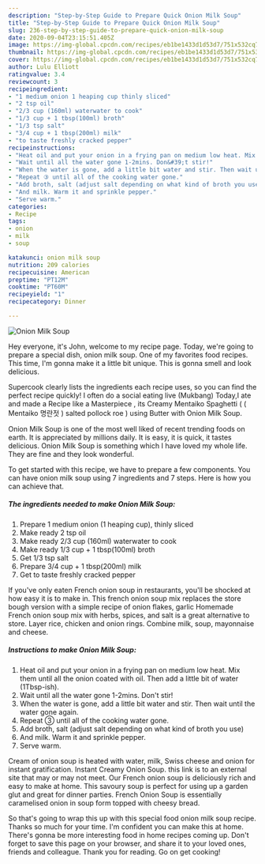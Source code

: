 ```yaml
---
description: "Step-by-Step Guide to Prepare Quick Onion Milk Soup"
title: "Step-by-Step Guide to Prepare Quick Onion Milk Soup"
slug: 236-step-by-step-guide-to-prepare-quick-onion-milk-soup
date: 2020-09-04T23:15:51.405Z
image: https://img-global.cpcdn.com/recipes/eb1be1433d1d53d7/751x532cq70/onion-milk-soup-recipe-main-photo.jpg
thumbnail: https://img-global.cpcdn.com/recipes/eb1be1433d1d53d7/751x532cq70/onion-milk-soup-recipe-main-photo.jpg
cover: https://img-global.cpcdn.com/recipes/eb1be1433d1d53d7/751x532cq70/onion-milk-soup-recipe-main-photo.jpg
author: Lulu Elliott
ratingvalue: 3.4
reviewcount: 3
recipeingredient:
- "1 medium onion 1 heaping cup thinly sliced"
- "2 tsp oil"
- "2/3 cup (160ml) waterwater to cook"
- "1/3 cup + 1 tbsp(100ml) broth"
- "1/3 tsp salt"
- "3/4 cup + 1 tbsp(200ml) milk"
- "to taste freshly cracked pepper"
recipeinstructions:
- "Heat oil and put your onion in a frying pan on medium low heat. Mix them until all the onion coated with oil. Then add a little bit of water (1Tbsp-ish)."
- "Wait until all the water gone 1-2mins. Don&#39;t stir!"
- "When the water is gone, add a little bit water and stir. Then wait until the water gone again."
- "Repeat ③ until all of the cooking water gone."
- "Add broth, salt (adjust salt depending on what kind of broth you use)"
- "And milk. Warm it and sprinkle pepper."
- "Serve warm."
categories:
- Recipe
tags:
- onion
- milk
- soup

katakunci: onion milk soup 
nutrition: 209 calories
recipecuisine: American
preptime: "PT12M"
cooktime: "PT60M"
recipeyield: "1"
recipecategory: Dinner

---
```



![Onion Milk Soup](https://img-global.cpcdn.com/recipes/eb1be1433d1d53d7/751x532cq70/onion-milk-soup-recipe-main-photo.jpg)

Hey everyone, it's John, welcome to my recipe page. Today, we're going to prepare a special dish, onion milk soup. One of my favorites food recipes. This time, I'm gonna make it a little bit unique. This is gonna smell and look delicious.

Supercook clearly lists the ingredients each recipe uses, so you can find the perfect recipe quickly! I often do a social eating live (Mukbang) Today,I ate and made a Recipe like a Masterpiece , its Creamy Mentaiko Spaghetti ( ( Mentaiko 명란젓 ) salted pollock roe ) using Butter with Onion Milk Soup.

Onion Milk Soup is one of the most well liked of recent trending foods on earth. It is appreciated by millions daily. It is easy, it is quick, it tastes delicious. Onion Milk Soup is something which I have loved my whole life. They are fine and they look wonderful.


To get started with this recipe, we have to prepare a few components. You can have onion milk soup using 7 ingredients and 7 steps. Here is how you can achieve that.

<!--inarticleads1-->

##### The ingredients needed to make Onion Milk Soup:

1. Prepare 1 medium onion (1 heaping cup), thinly sliced
1. Make ready 2 tsp oil
1. Make ready 2/3 cup (160ml) waterwater to cook
1. Make ready 1/3 cup + 1 tbsp(100ml) broth
1. Get 1/3 tsp salt
1. Prepare 3/4 cup + 1 tbsp(200ml) milk
1. Get to taste freshly cracked pepper


If you&#39;ve only eaten French onion soup in restaurants, you&#39;ll be shocked at how easy it is to make in. This french onion soup mix replaces the store bough version with a simple recipe of onion flakes, garlic Homemade French onion soup mix with herbs, spices, and salt is a great alternative to store. Layer rice, chicken and onion rings. Combine milk, soup, mayonnaise and cheese. 

<!--inarticleads2-->

##### Instructions to make Onion Milk Soup:

1. Heat oil and put your onion in a frying pan on medium low heat. Mix them until all the onion coated with oil. Then add a little bit of water (1Tbsp-ish).
1. Wait until all the water gone 1-2mins. Don&#39;t stir!
1. When the water is gone, add a little bit water and stir. Then wait until the water gone again.
1. Repeat ③ until all of the cooking water gone.
1. Add broth, salt (adjust salt depending on what kind of broth you use)
1. And milk. Warm it and sprinkle pepper.
1. Serve warm.


Cream of onion soup is heated with water, milk, Swiss cheese and onion for instant gratification. Instant Creamy Onion Soup. this link is to an external site that may or may not meet. Our French onion soup is deliciously rich and easy to make at home. This savoury soup is perfect for using up a garden glut and great for dinner parties. French Onion Soup is essentially caramelised onion in soup form topped with cheesy bread. 

So that's going to wrap this up with this special food onion milk soup recipe. Thanks so much for your time. I'm confident you can make this at home. There's gonna be more interesting food in home recipes coming up. Don't forget to save this page on your browser, and share it to your loved ones, friends and colleague. Thank you for reading. Go on get cooking!

